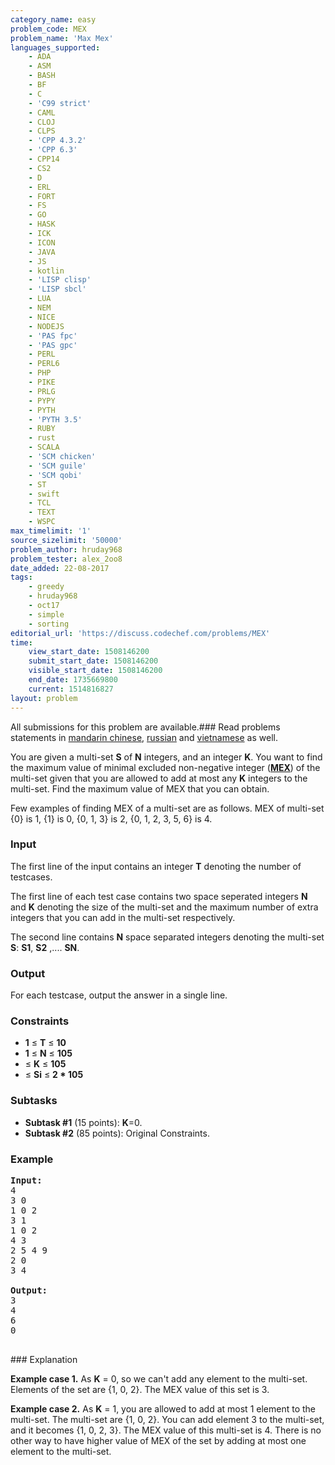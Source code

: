 ```yaml
---
category_name: easy
problem_code: MEX
problem_name: 'Max Mex'
languages_supported:
    - ADA
    - ASM
    - BASH
    - BF
    - C
    - 'C99 strict'
    - CAML
    - CLOJ
    - CLPS
    - 'CPP 4.3.2'
    - 'CPP 6.3'
    - CPP14
    - CS2
    - D
    - ERL
    - FORT
    - FS
    - GO
    - HASK
    - ICK
    - ICON
    - JAVA
    - JS
    - kotlin
    - 'LISP clisp'
    - 'LISP sbcl'
    - LUA
    - NEM
    - NICE
    - NODEJS
    - 'PAS fpc'
    - 'PAS gpc'
    - PERL
    - PERL6
    - PHP
    - PIKE
    - PRLG
    - PYPY
    - PYTH
    - 'PYTH 3.5'
    - RUBY
    - rust
    - SCALA
    - 'SCM chicken'
    - 'SCM guile'
    - 'SCM qobi'
    - ST
    - swift
    - TCL
    - TEXT
    - WSPC
max_timelimit: '1'
source_sizelimit: '50000'
problem_author: hruday968
problem_tester: alex_2oo8
date_added: 22-08-2017
tags:
    - greedy
    - hruday968
    - oct17
    - simple
    - sorting
editorial_url: 'https://discuss.codechef.com/problems/MEX'
time:
    view_start_date: 1508146200
    submit_start_date: 1508146200
    visible_start_date: 1508146200
    end_date: 1735669800
    current: 1514816827
layout: problem
---
```

All submissions for this problem are available.### Read problems statements in [mandarin chinese](http://www.codechef.com/download/translated/OCT17/mandarin/MEX.pdf), [russian](http://www.codechef.com/download/translated/OCT17/russian/MEX.pdf) and [vietnamese](http://www.codechef.com/download/translated/OCT17/vietnamese/MEX.pdf) as well.

You are given a multi-set **S** of **N** integers, and an integer **K**. You want to find the maximum value of minimal excluded non-negative integer ([**MEX**](https://en.wikipedia.org/wiki/Mex_(mathematics))) of the multi-set given that you are allowed to add at most any **K** integers to the multi-set. Find the maximum value of MEX that you can obtain.

Few examples of finding MEX of a multi-set are as follows. MEX of multi-set {0} is 1, {1} is 0, {0, 1, 3} is 2, {0, 1, 2, 3, 5, 6} is 4.

### Input

The first line of the input contains an integer **T** denoting the number of testcases.

The first line of each test case contains two space seperated integers **N** and **K** denoting the size of the multi-set and the maximum number of extra integers that you can add in the multi-set respectively.

The second line contains **N** space separated integers denoting the multi-set **S**: **S1**, **S2** ,.... **SN**.

### Output

For each testcase, output the answer in a single line.

### Constraints

- **1** ≤ **T** ≤ **10**
- **1** ≤ **N** ≤ **105**
- ≤ **K** ≤ **105**
- ≤ **Si** ≤ **2 \* 105**

### Subtasks

- **Subtask #1** (15 points): **K**=0.
- **Subtask #2** (85 points): Original Constraints.

### Example

<pre><b>Input:</b>
4
3 0
1 0 2
3 1
1 0 2
4 3
2 5 4 9
2 0
3 4

<b>Output:</b>
3
4
6
0

</pre>### Explanation
**Example case 1.** As **K** = 0, so we can't add any element to the multi-set. Elements of the set are {1, 0, 2}. The MEX value of this set is 3.

**Example case 2.** As **K** = 1, you are allowed to add at most 1 element to the multi-set. The multi-set are {1, 0, 2}. You can add element 3 to the multi-set, and it becomes {1, 0, 2, 3}. The MEX value of this multi-set is 4. There is no other way to have higher value of MEX of the set by adding at most one element to the multi-set.
